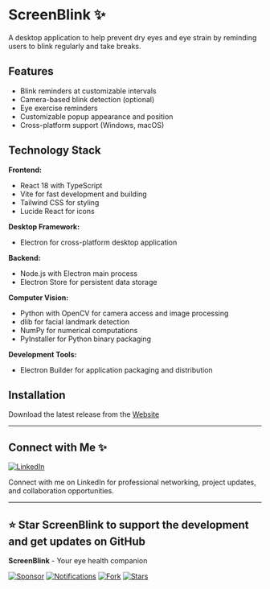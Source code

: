 # ScreenBlink ✨

A desktop application to help prevent dry eyes and eye strain by reminding users to blink regularly and take breaks.

## Features

- Blink reminders at customizable intervals
- Camera-based blink detection (optional)
- Eye exercise reminders
- Customizable popup appearance and position
- Cross-platform support (Windows, macOS)

## Technology Stack

**Frontend:**
- React 18 with TypeScript
- Vite for fast development and building
- Tailwind CSS for styling
- Lucide React for icons

**Desktop Framework:**
- Electron for cross-platform desktop application

**Backend:**
- Node.js with Electron main process
- Electron Store for persistent data storage

**Computer Vision:**
- Python with OpenCV for camera access and image processing
- dlib for facial landmark detection
- NumPy for numerical computations
- PyInstaller for Python binary packaging

**Development Tools:**
- Electron Builder for application packaging and distribution

## Installation

Download the latest release from the [Website](https://screenblink.vercel.app/)

---

## Connect with Me ✨

[![LinkedIn](https://img.shields.io/badge/LinkedIn-0077B5?style=for-the-badge&logo=linkedin&logoColor=white)](https://www.linkedin.com/in/katun-li-208193297/)

Connect with me on LinkedIn for professional networking, project updates, and collaboration opportunities.

---

## ⭐ Star ScreenBlink to support the development and get updates on GitHub

**ScreenBlink** - Your eye health companion

[![Sponsor](https://img.shields.io/badge/Sponsor-%23EA4AAA.svg?style=for-the-badge&logo=GitHub-Sponsors&logoColor=white)](https://github.com/sponsors/katunli)
[![Notifications](https://img.shields.io/badge/Notifications-Enabled-blue?style=for-the-badge&logo=bell&logoColor=white)](https://github.com/katunli/screenblink/subscription)
[![Fork](https://img.shields.io/github/forks/katunli/screenblink?style=for-the-badge)](https://github.com/katunli/screenblink/fork)
[![Stars](https://img.shields.io/github/stars/katunli/screenblink?style=for-the-badge)](https://github.com/katunli/screenblink/stargazers)